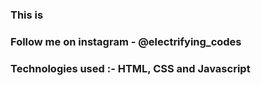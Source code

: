 ### This is

### Follow me on instagram - @electrifying_codes

### Technologies used :- HTML, CSS and Javascript